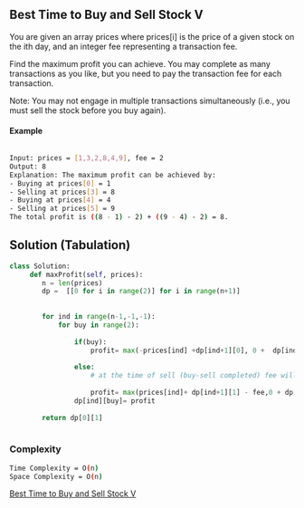 ## Best Time to Buy and Sell Stock V
You are given an array prices where prices[i] is the price of a given stock on the ith day, and an integer fee representing a transaction fee.

Find the maximum profit you can achieve. You may complete as many transactions as you like, but you need to pay the transaction fee for each transaction.

Note: You may not engage in multiple transactions simultaneously (i.e., you must sell the stock before you buy again).
#### Example
```bash

Input: prices = [1,3,2,8,4,9], fee = 2
Output: 8
Explanation: The maximum profit can be achieved by:
- Buying at prices[0] = 1
- Selling at prices[3] = 8
- Buying at prices[4] = 4
- Selling at prices[5] = 9
The total profit is ((8 - 1) - 2) + ((9 - 4) - 2) = 8.
```
## Solution (Tabulation)

```python
class Solution:
     def maxProfit(self, prices):
        n = len(prices)
        dp =  [[0 for i in range(2)] for i in range(n+1)]
        
        
        for ind in range(n-1,-1,-1):
            for buy in range(2):
                
                if(buy):
                    profit= max(-prices[ind] +dp[ind+1][0], 0 +  dp[ind+1][1])
                    
                else:
                    # at the time of sell (buy-sell completed) fee will reduce
                    
                    profit= max(prices[ind]+ dp[ind+1][1] - fee,0 + dp[ind+1][0])
                dp[ind][buy]= profit
          
        return dp[0][1]
        
```

### Complexity

```bash
Time Complexity = O(n)
Space Complexity = O(n) 

```

[Best Time to Buy and Sell Stock V]([https://leetcode.com/problems/best-time-to-buy-and-sell-stock-ii/](https://leetcode.com/problems/best-time-to-buy-and-sell-stock-with-transaction-fee/))
